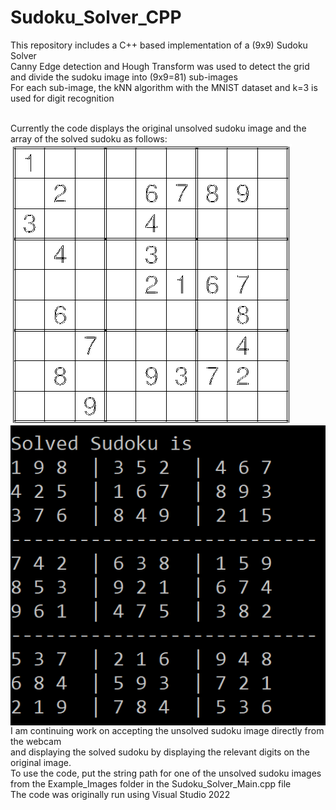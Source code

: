 # Sudoku_Solver_CPP</br>
This repository includes a C++ based implementation of a (9x9) Sudoku Solver </br>
Canny Edge detection and Hough Transform was used to detect the grid and divide the sudoku image into (9x9=81) sub-images</br>
For each sub-image, the kNN algorithm with the MNIST dataset and k=3 is used for digit recognition</br></br>

Currently the code displays the original unsolved sudoku image and the array of the solved sudoku as follows:</br>
<img align="center" src="https://github.com/magrenimish/Sudoku_Solver_CPP/blob/main/Example_Images/sudoku0.png" alt="nimish magre"  /></a>
<img align="center" src="https://github.com/magrenimish/Sudoku_Solver_CPP/blob/main/Example_Images/Sudoku0_solved.png" alt="nimish magre"  /></a></br>
I am continuing work on accepting the unsolved sudoku image directly from the webcam</br>
and displaying the solved sudoku by displaying the relevant digits on the original image.</br>
To use the code, put the string path for one of the unsolved sudoku images from the Example_Images folder in the Sudoku_Solver_Main.cpp file </br>
The code was originally run using Visual Studio 2022


